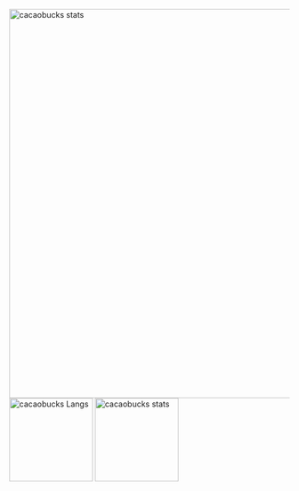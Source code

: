 <p align="left">
  <img alt="cacaobucks stats" width="700px" src="https://github-profile-summary-cards.vercel.app/api/cards/profile-details?username=cacaobucks&theme=dracula" />
  <img alt="cacaobucks Langs" height="150px" src="https://github-readme-stats.vercel.app/api/top-langs/?username=cacaobucks&layout=compact&show_icons=true&theme=onedark" />
  <img alt="cacaobucks stats" height="150px" src="https://github-readme-stats.vercel.app/api?username=cacaobucks&theme=onedark&show_icons=ture"/>
</p>
